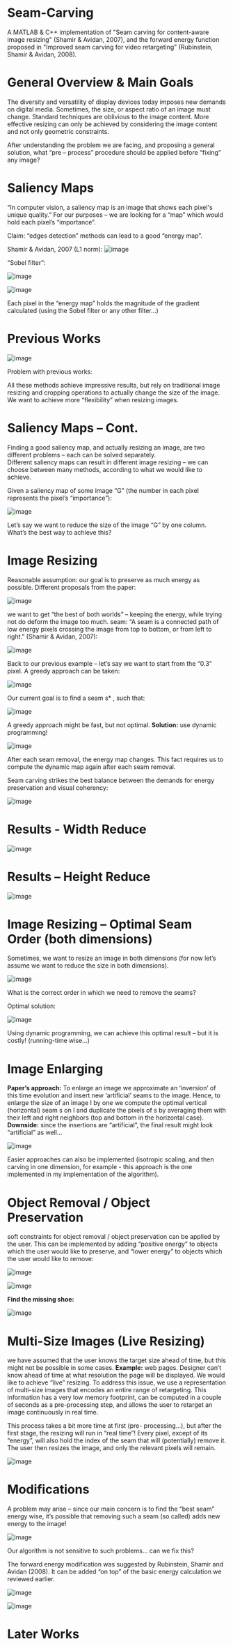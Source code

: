 # Seam-Carving
A MATLAB & C++ implementation of "Seam carving for content-aware image resizing" (Shamir & Avidan, 2007), and the forward energy function proposed in "Improved seam carving for video retargeting" (Rubinstein, Shamir & Avidan, 2008).

# General Overview & Main Goals
The diversity and versatility of display devices today imposes new demands on digital media. Sometimes, the size, or aspect ratio of an image must change. Standard techniques are oblivious to the image content.
More effective resizing can only be achieved by considering the image content and not only geometric constraints.

After understanding the problem we are facing, and proposing a general solution, what “pre – process” procedure should be applied before “fixing” any image?

# Saliency Maps
“In computer vision, a saliency map is an image that shows each pixel's unique quality.”
For our purposes – we are looking for a “map” which would hold each pixel’s “importance”.

Claim: “edges detection” methods can lead to a good “energy map”.

Shamir & Avidan, 2007 (L1 norm):
![image](https://user-images.githubusercontent.com/82894689/117580604-64d9a180-b101-11eb-8fd7-aa3e8956d310.png)


“Sobel filter”:

![image](https://user-images.githubusercontent.com/82894689/117580610-699e5580-b101-11eb-87ea-1f9b8a9d0b99.png)


![image](https://user-images.githubusercontent.com/82894689/117580645-a23e2f00-b101-11eb-81dd-4bbe721034a5.png)

Each pixel in the “energy map” holds the magnitude of the gradient calculated (using the Sobel filter or any other filter…)

# Previous Works

![image](https://user-images.githubusercontent.com/82894689/117580720-0103a880-b102-11eb-9f0b-7fde61bf489d.png)

Problem with previous works: 

All these methods achieve impressive results, but rely on traditional image resizing and cropping operations to actually change the size of the image.
We want to achieve more “flexibility” when resizing images.

# Saliency Maps – Cont.
Finding a good saliency map, and actually resizing an image, are two different problems – each can be solved separately.  
Different saliency maps can result in different image resizing – we can choose between many methods, according to what we would like to achieve.

Given a saliency map of some image “G” (the number in each pixel represents the pixel’s “importance”): 

![image](https://user-images.githubusercontent.com/82894689/117580791-563fba00-b102-11eb-8e2d-ef987b20c0c2.png)

Let’s say we want to reduce the size of the image “G” by one column. What’s the best way to achieve this?

# Image Resizing
Reasonable assumption: our goal is to preserve as much energy as possible.
Different proposals from the paper:

![image](https://user-images.githubusercontent.com/82894689/117580826-84bd9500-b102-11eb-9f81-67484f8ad124.png)

we want to get “the best of both worlds” – keeping the energy, while trying not do deform the image too much.
seam: “A seam is a connected path of low energy pixels crossing the image from top to bottom, or from left to right.” (Shamir & Avidan, 2007):

![image](https://user-images.githubusercontent.com/82894689/117580873-ae76bc00-b102-11eb-9869-9fd4dd09c0cd.png)

Back to our previous example – let’s say we want to start from the “0.3” pixel. A greedy approach can be taken:

![image](https://user-images.githubusercontent.com/82894689/117580897-cea67b00-b102-11eb-9a5d-f1a57c2644f6.png)

Our current goal is to find a seam s* , such that:

![image](https://user-images.githubusercontent.com/82894689/117580941-e847c280-b102-11eb-90be-6cd1afda257b.png)


A greedy approach might be fast, but not optimal.
<b>Solution:</b> use dynamic programming!

![image](https://user-images.githubusercontent.com/82894689/117580977-0f9e8f80-b103-11eb-8f74-4c28bc42a64f.png)

After each seam removal, the energy map changes.
This fact requires us to compute the dynamic map again after each seam removal.

Seam carving strikes the best balance between the demands for energy preservation and visual coherency:

![image](https://user-images.githubusercontent.com/82894689/117580998-3230a880-b103-11eb-9804-5bdcfeb03472.png)

# Results - Width Reduce

![image](https://user-images.githubusercontent.com/82894689/117581015-4674a580-b103-11eb-8d36-11ec28e5d22f.png)

# Results – Height Reduce 

![image](https://user-images.githubusercontent.com/82894689/117581038-6b691880-b103-11eb-8bfd-e3470abcbeb9.png)

# Image Resizing – Optimal Seam Order (both dimensions)

Sometimes, we want to resize an image in both dimensions (for now let’s assume we want to reduce the size in both dimensions).

![image](https://user-images.githubusercontent.com/82894689/117581071-9bb0b700-b103-11eb-9916-85d8fd92587b.png)

What is the correct order in which we need to remove the seams? 

Optimal solution:

![image](https://user-images.githubusercontent.com/82894689/117581085-b2570e00-b103-11eb-960a-45b9068f5038.png)

Using dynamic programming, we can achieve this optimal result – but it is costly! (running-time wise…)

# Image Enlarging
<b>Paper’s approach:</b> To enlarge an image we approximate an ‘inversion’ of this time evolution and insert new ‘artificial’ seams to the image. Hence, to enlarge the size of an image I by one we compute the optimal vertical (horizontal) seam s on I and duplicate the pixels of s by averaging them with their left and right neighbors (top and bottom in the horizontal case).
<b>Downside:</b> since the insertions are “artificial”, the final result might look “artificial” as well…

![image](https://user-images.githubusercontent.com/82894689/117581143-019d3e80-b104-11eb-9d4d-f726d90cd798.png)

Easier approaches can also be implemented (isotropic scaling, and then carving in one dimension, for example - this approach is the one implemented in my implementation of the algorithm).

# Object Removal / Object Preservation
soft constraints for object removal / object preservation can be applied by the user.
This can be implemented by adding “positive energy” to objects which the user would like to preserve, and “lower energy” to objects which the user would like to remove:

![image](https://user-images.githubusercontent.com/82894689/117581221-6c4e7a00-b104-11eb-86a4-0dcd723c335c.png)

![image](https://user-images.githubusercontent.com/82894689/117581228-7a9c9600-b104-11eb-8c71-5620e9e80a90.png)

<b>Find the missing shoe:</b>

![image](https://user-images.githubusercontent.com/82894689/117581250-8f792980-b104-11eb-9709-fa9b3acadf29.png)

# Multi-Size Images (Live Resizing)
we have assumed that the user knows the target size ahead of time, but this might not be possible in some cases.
<b>Example:</b> web pages. Designer can’t know ahead of time at what resolution the page will be displayed.
We would like to achieve “live” resizing.
To address this issue, we use a representation of multi-size images that encodes an entire range of retargeting. This information has a very low memory footprint, can be computed in a couple of seconds as a pre-processing step, and allows the user to retarget an image continuously in real time.

This process takes a bit more time at first (pre- processing…), but after the first stage, the resizing will run in “real time”!
Every pixel, except of its “energy”, will also hold the index of the seam that will (potentially) remove it.
The user then resizes the image, and only the relevant pixels will remain.

![image](https://user-images.githubusercontent.com/82894689/117581311-d23b0180-b104-11eb-8031-0a1fb2df4596.png)

# Modifications
A problem may arise – since our main concern is to find the “best seam” energy wise,  it’s possible that removing such a seam (so called) adds new energy to the image!

![image](https://user-images.githubusercontent.com/82894689/117581345-f5fe4780-b104-11eb-92bd-f67cb7eefb1e.png)

Our algorithm is not sensitive to such problems… can we fix this?

The forward energy modification was suggested by Rubinstein, Shamir and Avidan (2008).
It can be added “on top” of the basic energy calculation we reviewed earlier.

![image](https://user-images.githubusercontent.com/82894689/117581375-13cbac80-b105-11eb-94c7-ce670f8fae97.png)

![image](https://user-images.githubusercontent.com/82894689/117581384-1dedab00-b105-11eb-9d59-af17cc45f572.png)

# Later Works













